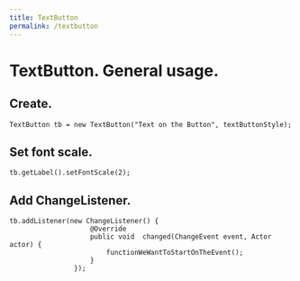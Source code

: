 ```yaml
---
title: TextButton
permalink: /textbutton
---
```

# TextButton. General usage.

## Create.

`TextButton tb = new TextButton("Text on the Button", textButtonStyle);`

## Set font scale.

`tb.getLabel().setFontScale(2);`

## Add ChangeListener.

```
tb.addListener(new ChangeListener() {
                    @Override
                    public void  changed(ChangeEvent event, Actor actor) {
                        functionWeWantToStartOnTheEvent();
                    }
                });
```